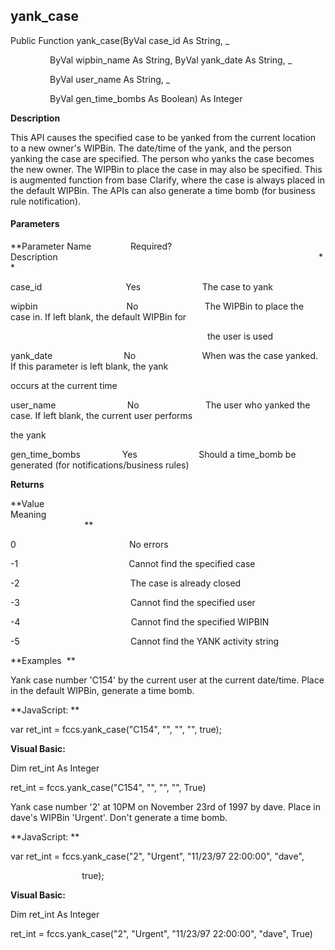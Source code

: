 yank_case
---------

Public Function yank_case(ByVal case_id As String, _

                ByVal wipbin_name As String, ByVal yank_date As String, _

                ByVal user_name As String, _

                ByVal gen_time_bombs As Boolean) As Integer

**Description**

This API causes the specified case to be yanked from the current location to a new owner's WIPBin. The date/time of the yank, and the person yanking the case are specified. The person who yanks the case becomes the new owner. The WIPBin to place the case in may also be specified. This is augmented function from base Clarify, where the case is always placed in the default WIPBin. The APIs can also generate a time bomb (for business rule notification).

#### Parameters
**Parameter Name                Required?             Description                                                                                                          **

case_id                                  Yes                         The case to yank

wipbin                                    No                           The WIPBin to place the case in. If left blank, the default WIPBin for

                                                                                the user is used

yank_date                             No                           When was the case yanked. If this parameter is left blank, the yank

occurs at the current time

user_name                             No                           The user who yanked the case. If left blank, the current user performs

the yank

gen_time_bombs                 Yes                         Should a time_bomb be generated (for notifications/business rules)

**Returns**

**Value                                     Meaning                                                                                                                                               **

0                                              No errors

-1                                             Cannot find the specified case

-2                                             The case is already closed

-3                                             Cannot find the specified user

-4                                             Cannot find the specified WIPBIN

-5                                             Cannot find the YANK activity string

**Examples  **

 Yank case number 'C154' by the current user at the current date/time. Place in the default WIPBin, generate a time bomb.

**JavaScript: **

var ret_int = fccs.yank_case("C154", "", "", "", true);

**Visual Basic:**

Dim ret_int As Integer

ret_int = fccs.yank_case("C154", "", "", "", True)

 Yank case number '2' at 10PM on November 23rd of 1997 by dave. Place in dave's WIPBin 'Urgent'. Don't generate a time bomb.

**JavaScript: **

var ret_int = fccs.yank_case("2", "Urgent", "11/23/97 22:00:00", "dave",

                             true);

**Visual Basic:**

Dim ret_int As Integer

ret_int = fccs.yank_case("2", "Urgent", "11/23/97 22:00:00", "dave", True)